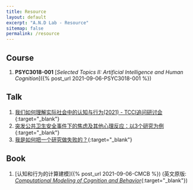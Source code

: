 ```yaml
---
title: Resource
layout: default
excerpt: "A.N.D Lab - Resource"
sitemap: false
permalink: /resource
---
```


## Course

1. **PSYC3018-001** [_Selected Topics II: Artificial Intelligence and Human Cognition_]({% post_url 2021-09-06-PSYC3018-001 %})

## Talk

1. [我们如何理解实际社会中的认知与行为(2021) - TCCI追问研讨会](https://www.bilibili.com/video/BV1og411L7gZ){:target="_blank"}
2. [突发公共卫生安全事件下的焦虑及其他心理反应：以3个研究为例](https://www.bilibili.com/video/BV1NV411C7YW){:target="_blank"}
3. [我是如何把一个研究做失败的？](https://zwe.h5.xeknow.com/s/34tJsj){:target="_blank"}

## Book

1. [认知和行为的计算建模]({% post_url 2021-09-06-CMCB %}) (英文原版: [_Computational Modeling of Cognition and Behavior_](https://psy-farrell.github.io/computational-modelling){:target="_blank"})
